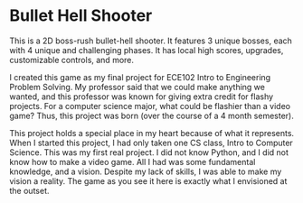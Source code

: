 # Bullet Hell Shooter

This is a 2D boss-rush bullet-hell shooter. It features 3 unique bosses, each with 4 unique and challenging phases. It has local high scores, upgrades, customizable controls, and more.

I created this game as my final project for ECE102 Intro to Engineering Problem Solving. My professor said that we could make anything we wanted, and this professor was known for giving extra credit for flashy projects. For a computer science major, what could be flashier than a video game? Thus, this project was born (over the course of a 4 month semester).

This project holds a special place in my heart because of what it represents. When I started this project, I had only taken one CS class, Intro to Computer Science. This was my first real project. I did not know Python, and I did not know how to make a video game. All I had was some fundamental knowledge, and a vision. Despite my lack of skills, I was able to make my vision a reality. The game as you see it here is exactly what I envisioned at the outset.
